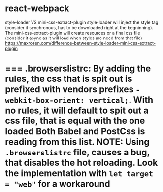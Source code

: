 # react-webpack

style-loader VS mini-css-extract-plugin
style-loader will inject the style tag (consider it synchronous, has to be downloaded right at the begninning). The mini-css-extract-plugin will create resources or a final css file (consider it async as it will load when styles are need from that file)
https://maxrozen.com/difference-between-style-loader-mini-css-extract-plugin


===
.browserslistrc: By adding the rules, the css that is spit out is prefixed with vendors prefixes `-webkit-box-orient: vertical;`. With no rules, it will default to spit out a css file, that is equal with the one loaded
Both Babel and PostCss is reading from this list.
NOTE: Using `.browserslistrc` file, causes a bug, that disables the hot reloading. Look the implementation with `let target = "web"` for a workaround
===
